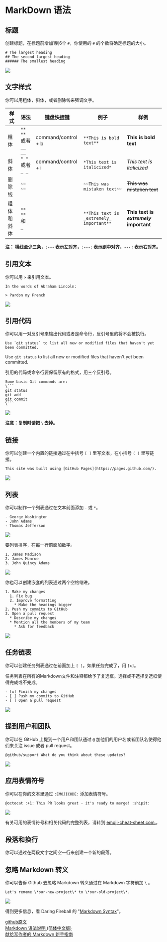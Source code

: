 # MarkDown 语法


## 标题

创建标题，在标题前增加1到6个 `#`，你使用的 `#` 的个数将确定标题的大小。

```
# The largest heading
## The second largest heading
###### The smallest heading
```


![](https://help.github.com/assets/images/help/writing/headings-rendered.png)


## 文字样式

你可以用粗体，斜体，或者删除线来强调文字。

| 样式 | 语法 | 键盘快捷键 | 例子 | 样例 |
| --- | --- | --- | --- | --- |
| 粗体 | `** **` 或者 `__ __` | command/control + b | `**This is bold text**` | **This is bold text** |
| 斜体 | `* *` 或者 `_ _` | command/control + i | `*This text is italicized*` | *This text is italicized* |
| 删除线 | `~~ ~~` |  | `~~This was mistaken text~~` | ~~This was mistaken text~~ |
| 粗体和斜体 | `** **` 和 `_ _` |  | `**This text is _extremely_ important**` | **This text is _extremely_ important** |

**注： 横线至少三条，`:---` 表示左对齐，`:---:` 表示剧中对齐，`---：`表示右对齐。**


## 引用文本  

你可以用 `>` 来引用文本。

```
In the words of Abraham Lincoln:

> Pardon my French
```


![](https://help.github.com/assets/images/help/writing/quoted-text-rendered.png)


## 引用代码

你可以用一对反引号来输出代码或者是命令行，反引号里的将不会被执行。

``Use `git status` to list all new or modified files that haven't yet been committed.``


Use `git status` to list all new or modified files that haven't yet been committed.


引用的代码或命令行要保留原有的格式，用三个反引号。

```
Some basic Git commands are:
\```
git status
git add
git commit
\```
```


![](https://help.github.com/assets/images/help/writing/code-block-rendered.png)

**注意：复制时请把 `\` 去掉。**


## 链接

你可以创建一个内置的链接通过在中括号 `[ ]` 里写文本，在小括号 `( )` 里写链接。

`This site was built using [GitHub Pages](https://pages.github.com/).`


![](https://help.github.com/assets/images/help/writing/link-rendered.png)


## 列表

你可以制作一个列表通过在文本前面添加 `-` 或 `*`。

```
- George Washington
- John Adams
- Thomas Jefferson
```


![](https://help.github.com/assets/images/help/writing/unordered-list-rendered.png)

要列表排序，在每一行前面加数字。

```
1. James Madison
2. James Monroe
3. John Quincy Adams
```


![](https://help.github.com/assets/images/help/writing/ordered-list-rendered.png)

你也可以创建嵌套的列表通过两个空格缩进。

```
1. Make my changes
  1. Fix bug
  2. Improve formatting
    * Make the headings bigger
2. Push my commits to GitHub
3. Open a pull request
  * Describe my changes
  * Mention all the members of my team
    * Ask for feedback
```


![](https://help.github.com/assets/images/help/writing/nested-list-rendered.png)


## 任务链表

你可以创建任务列表通过在前面加上 `[ ]`。如果任务完成了，用 `[x]`。

任务列表在所有的Markdown文件和注释都给予了复选框。选择或不选择复选框使得完成或不完成。

```
- [x] Finish my changes
- [ ] Push my commits to GitHub
- [ ] Open a pull request
```


![](https://help.github.com/assets/images/help/writing/task-list-rendered.png)


## 提到用户和团队

你可以在 GitHub 上提到一个用户和团队通过 `@` 加他们的用户名或者团队名使得他们来关注 issue 或者 pull request。

`@github/support What do you think about these updates?`


![](https://help.github.com/assets/images/help/writing/mention-rendered.png)


## 应用表情符号

你可以在你的文本里通过 `:EMOJICODE:` 添加表情符号。

`@octocat :+1: This PR looks great - it's ready to merge! :shipit:`


![](https://help.github.com/assets/images/help/writing/emoji-rendered.png)

有关可用的表情符号和相关代码的完整列表，请转到 [emoji-cheat-sheet.com.](http://emoji-cheat-sheet.com/)。


## 段落和换行

你可以通过在两段文字之间空一行来创建一个新的段落。


## 忽略 Markdown 转义

你可以告诉 Github 去忽略 Markdown 转义通过在 Markdown 字符前加 `\` 。

`Let's rename \*our-new-project\* to \*our-old-project\*.`


![](https://help.github.com/assets/images/help/writing/escaped-character-rendered.png)

得到更多信息，看 Daring Fireball 的 "[Markdown Syntax](https://daringfireball.net/projects/markdown/syntax#backslash)"。


[github原文](https://help.github.com/categories/writing-on-github/)  
[Markdown 语法说明 (简体中文版)](http://wowubuntu.com/markdown/)  
[献给写作者的 Markdown 新手指南](http://www.jianshu.com/p/q81RER)
